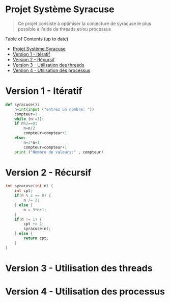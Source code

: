 # Projet Système Syracuse
> Ce projet consiste à optimiser la conjecture de syracuse le plus possible à l'aide de threads et/ou processus

Table of Contents (up to date)
- [Projet Système Syracuse](#projet-syst%c3%a8me-syracuse)
- [Version 1 - Itératif](#version-1---it%c3%a9ratif)
- [Version 2 - Récursif](#version-2---r%c3%a9cursif)
- [Version 3 - Utilisation des threads](#version-3---utilisation-des-threads)
- [Version 4 - Utilisation des processus](#version-4---utilisation-des-processus)

# Version 1 - Itératif
```python
def syracuse():
    n=int(input ("entrez un nombre: "))
    compteur=1
    while (n!=1):
    if n%2==0:
        n=n/2
        compteur=compteur+1
    else:
        n=3*n+1
        compteur=compteur+1
    print ("Nombre de valeurs:" , compteur)
```
# Version 2 - Récursif
```C
int syracuse(int n) {
    int cpt;
    if(n % 2 == 0) {
        n /= 2;
    } else {
        n = 3*n+1;
    }
    if(n != 1) {
        cpt += 1;
        syracuse(n);
    } else {
        return cpt;
    }
}
```
# Version 3 - Utilisation des threads

# Version 4 - Utilisation des processus

